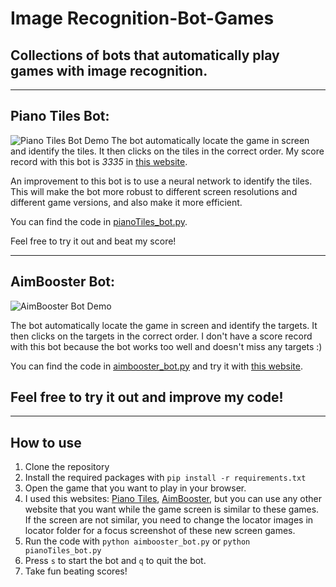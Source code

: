 # Image Recognition-Bot-Games

## Collections of bots that automatically play games with image recognition.

---

## Piano Tiles Bot:

![Piano Tiles Bot Demo](Demos/PianoTilesBotDemo.gif)
The bot automatically locate the game in screen and identify the tiles. It then clicks on the tiles in the correct order. My score record with this bot is _3335_ in [this website](https://www.agame.com/game/magic-piano-tiles).

An improvement to this bot is to use a neural network to identify the tiles. This will make the bot more robust to different screen resolutions and different game versions, and also make it more efficient.

You can find the code in [pianoTiles_bot.py](pianoTiles_bot.py).

Feel free to try it out and beat my score!

---

## AimBooster Bot:

![AimBooster Bot Demo](Demos/AimBoosterDemo.gif)

The bot automatically locate the game in screen and identify the targets. It then clicks on the targets in the correct order. I don't have a score record with this bot because the bot works too well and doesn't miss any targets :)

You can find the code in [aimbooster_bot.py](aimbooster_bot.py) and try it with [this website](https://aimbooster.com/).

## Feel free to try it out and improve my code!

---

## How to use

1. Clone the repository
2. Install the required packages with `pip install -r requirements.txt`
3. Open the game that you want to play in your browser.
4. I used this websites: [Piano Tiles](https://www.agame.com/game/magic-piano-tiles), [AimBooster](https://aimbooster.com/), but you can use any other website that you want while the game screen is similar to these games. If the screen are not similar, you need to change the locator images in locator folder for a focus screenshot of these new screen games.
5. Run the code with `python aimbooster_bot.py` or `python pianoTiles_bot.py`
6. Press `s` to start the bot and `q` to quit the bot.
7. Take fun beating scores!
